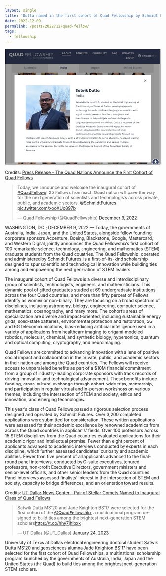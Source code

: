 ```yaml
---
layout: single
title: 'Dutta named in the first cohort of Quad Fellowship by Schmidt Futures'
date: 2022-12-09
permalink: /posts/2022/12/quad-fellow/
tags:
  - fellowship
---
```


<img src='/images/2022-12-09-quad-fellow.png' style="border:1px solid black;" width="500">

Credits: [Press Release - The Quad Nations Announce the First Cohort of Quad Fellows](https://www.quadfellowship.org/the-quad-nations-announce-the-first-cohort-of-quad-fellows)

<blockquote class="twitter-tweet"><p lang="en" dir="ltr">Today, we announce and welcome the inaugural cohort of <a href="https://twitter.com/hashtag/QuadFellows?src=hash&amp;ref_src=twsrc%5Etfw">#QuadFellows</a>! 25 Fellows from each Quad nation will pave the way for the next generation of scientists and technologists across private, public, and academic sectors. <a href="https://twitter.com/SchmidtFutures?ref_src=twsrc%5Etfw">@SchmidtFutures</a> <a href="https://t.co/xooXUc897b">pic.twitter.com/xooXUc897b</a></p>&mdash; Quad Fellowship (@QuadFellowship) <a href="https://twitter.com/QuadFellowship/status/1601319078219898881?ref_src=twsrc%5Etfw">December 9, 2022</a></blockquote> <script async src="https://platform.twitter.com/widgets.js" charset="utf-8"></script>

WASHINGTON, D.C.; DECEMBER 9, 2022 — Today, the governments of Australia, India, Japan, and the United States, alongside fellow founding corporate sponsors Accenture, Boeing, Blackstone, Google, Mastercard, and Western Digital, jointly announced the Quad Fellowship’s first cohort of 100 remarkable science, technology, engineering, and mathematics (STEM) graduate students from the Quad countries. The Quad Fellowship, operated and administered by Schmidt Futures, is a first-of-its-kind scholarship designed to spur scientific and technological innovation while building ties among and empowering the next generation of STEM leaders. 

The inaugural cohort of Quad Fellows is a diverse and interdisciplinary group of scientists, technologists, engineers, and mathematicians. This dynamic pool of gifted graduates studied at 69 undergraduate institutions across the four Quad countries, and more than fifty percent of Fellows identify as women or non-binary.  They are focusing on a broad spectrum of disciplines, including astronomy, biology, engineering, computer science, mathematics, oceanography, and many more. The cohort’s areas of specialization are diverse and impact-oriented, including sustainable energy grids, solid-state batteries, environmental protection and restoration, 5G and 6G telecommunications, bias-reducing artificial intelligence used in a variety of applications from healthcare imaging to origami-modeled robotics, molecular, chemical, and synthetic biology, hypersonics, quantum and optical computing, cryptography, and neuroimaging.  

Quad Fellows are committed to advancing innovation with a lens of positive social impact and collaboration in the private, public, and academic sectors in their nation and among the Quad countries. The Fellows will receive access to unparalleled benefits as part of a $10M financial commitment from a group of industry-leading corporate sponsors with track records of driving innovation and technological advancement. These benefits include funding, cross-cultural exchange through cohort-wide trips, mentorship, and participation in regular virtual and in-person workshops on various themes, including the intersection of STEM and society, ethics and innovation, and emerging technologies. 

This year’s class of Quad Fellows passed a rigorous selection process designed and operated by Schmidt Futures. Over 3,200 completed applications were submitted for consideration. These written applications were assessed for their academic excellence by renowned academics from across the Quad countries in applicants’ fields. Over 100 professors across 15 STEM disciplines from the Quad countries evaluated applications for their academic rigor and intellectual promise. Fewer than eight percent of applicants advanced to academic interviews conducted by experts in each discipline, which further assessed candidates’ curiosity and academic abilities. Fewer than five percent of all applicants advanced to the final-round panel interviews, conducted by C-suite executives, tenured professors, non-profit Executive Directors, government ministers and senior-level officials, and other senior leaders from the Quad countries. Panel interviews assessed finalists’ interest in the intersection of STEM and society, capacity to bridge differences, and an orientation toward results.

Credits: [UT Dallas News Center - Pair of Stellar Comets Named to Inaugural Class of Quad Fellows](https://www.quadfellowship.org/the-quad-nations-announce-the-first-cohort-of-quad-fellows)

<blockquote class="twitter-tweet"><p lang="en" dir="ltr">Satwik Dutta MS’20 and Jade Knighton BS’17 were selected for the first cohort of the <a href="https://twitter.com/QuadFellowship?ref_src=twsrc%5Etfw">@QuadFellowship</a>, a multinational program designed to build ties among the brightest next-generation STEM scholars<a href="https://t.co/hhy7jhlbxx">https://t.co/hhy7jhlbxx</a></p>&mdash; UT Dallas (@UT_Dallas) <a href="https://twitter.com/UT_Dallas/status/1617918167908499456?ref_src=twsrc%5Etfw">January 24, 2023</a></blockquote> <script async src="https://platform.twitter.com/widgets.js" charset="utf-8"></script>

University of Texas at Dallas electrical engineering doctoral student Satwik Dutta MS’20 and geosciences alumna Jade Knighton BS’17 have been selected for the first cohort of Quad Fellowships, a multinational scholarship program launched by the governments of Australia, India, Japan and the United States (the Quad) to build ties among the brightest next-generation STEM scholars.

<iframe src="https://www.linkedin.com/embed/feed/update/urn:li:share:7023697193597378560" height="538" width="504" frameborder="0" allowfullscreen="" title="Embedded post" style="border:1px blue solid;></iframe>
